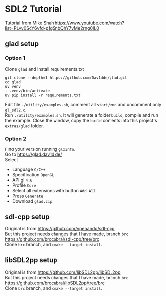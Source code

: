 # SDL2 Tutorial

Tutorial from Mike Shah https://www.youtube.com/watch?list=PLvv0ScY6vfd-p1gSnbQhY7vMe2rng0IL0

## glad setup

### Option 1

Clone `glad` and install requirements.txt

```shell
git clone --depth=1 https://github.com/Dav1dde/glad.git
cd glad
uv venv
. .venv/bin/activate
uv pip install -r requirements.txt
```

Edit file `./utility/examples.sh`, comment all `start/end` and uncomment only `gl_sdl2.c`.  
Run `./utility/examples.sh`. It will generate a folder `build`, compile and run the example. Close the window, copy the
`build` contents into this project's `extras/glad` folder.

### Option 2

Find your version running `glxinfo`.  
Go to https://glad.dav1d.de/  
Select

- Language `C/C++`
- Specification `OpenGL`
- API gl `4.6`
- Profile `Core`
- Select all extensions with button `Add All`
- Press `Generate`
- Download `glad.zip`

## sdl-cpp setup

Original is from https://github.com/vpenando/sdl-cpp  
But this project needs changes that I have made, branch `brc` https://github.com/brccabral/sdl-cpp/tree/brc  
Clone `brc` branch, and `cmake --target install`.

## libSDL2pp setup

Original is from https://github.com/libSDL2pp/libSDL2pp  
But this project needs changes that I have made, branch `brc` https://github.com/brccabral/libSDL2pp/tree/brc  
Clone `brc` branch, and `cmake --target install`.  

